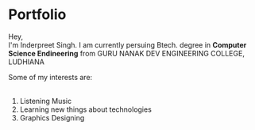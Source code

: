 <!DOCTYPE html>
<html lang="en">
<head>
  <meta charset="UTF-8">
  <meta http-equiv="X-UA-Compatible" content="IE=edge">
  <meta name="viewport" content="width=device-width, initial-scale=1.0">
  <title>Inderpreet Singh website</title>
</head>
<body>
  <b><h1>Portfolio</h1></b>
  <p>Hey,<br>I'm Inderpreet Singh. 
    I am currently persuing Btech. degree in 
    <b>Computer Science Endineering</b> 
    from GURU NANAK DEV ENGINEERING COLLEGE, LUDHIANA
  </p>
  <div>
    <nav>Some of my interests are:</nav><br>
    <ol type="->">
      <li>Listening Music</li>
      <li>Learning new things about technologies</li>
      <li>Graphics Designing </li>
    </ol>
  </div>
  
</body>
</html>
